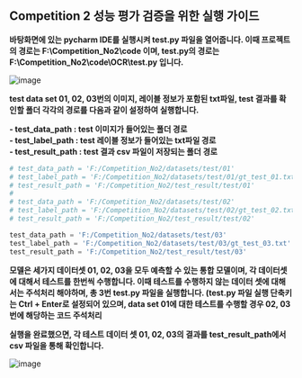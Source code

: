 ## Competition 2 성능 평가 검증을 위한 실행 가이드

**바탕화면에 있는 pycharm IDE를 실행시켜 test.py 파일을 열어줍니다. 이때 프로젝트의 경로는 F:\Competition_No2\code 이며, test.py의 경로는 F:\Competition_No2\code\OCR\test.py 입니다.**

![image](https://user-images.githubusercontent.com/30248006/154059434-58e6d91c-ef74-4a01-8ed2-8bc76f3b45bb.png)

**test data set 01, 02, 03번의 이미지, 레이블 정보가 포함된 txt파일, test 결과를 확인할 폴더 각각의 경로를 다음과 같이 설정하여 실행합니다.**

**- test_data_path : test 이미지가 들어있는 폴더 경로**  
**- test_label_path : test 레이블 정보가 들어있는 txt파일 경로**  
**- test_result_path : test 결과 csv 파일이 저장되는 폴더 경로**  

```Python
# test_data_path = 'F:/Competition_No2/datasets/test/01'
# test_label_path = 'F:/Competition_No2/datasets/test/01/gt_test_01.txt'
# test_result_path = 'F:/Competition_No2/test_result/test/01'
#
# test_data_path = 'F:/Competition_No2/datasets/test/02'
# test_label_path = 'F:/Competition_No2/datasets/test/02/gt_test_02.txt'
# test_result_path = 'F:/Competition_No2/test_result/test/02'

test_data_path = 'F:/Competition_No2/datasets/test/03'
test_label_path = 'F:/Competition_No2/datasets/test/03/gt_test_03.txt'
test_result_path = 'F:/Competition_No2/test_result/test/03'
```
**모델은 세가지 데이터셋 01, 02, 03을 모두 예측할 수 있는 통합 모델이며, 각 데이터셋에 대해서 테스트를 한번씩 수행합니다. 이때 테스트를 수행하지 않는 데이터 셋에 대해서는 주석처리 해야하며, 총 3번 test.py 파일을 실행합니다. (test.py 파일 실행 단축키는 Ctrl + Enter로 설정되어 있으며, data set 01에 대한 테스트를 수행할 경우 02, 03번에 해당하는 코드 주석처리**

**실행을 완료했으면, 각 테스트 데이터 셋 01, 02, 03의 결과를 test_result_path에서 csv 파일을 통해 확인합니다.**

![image](https://user-images.githubusercontent.com/30248006/154065361-fac6821d-8822-4635-9954-e77c550ba849.png)

